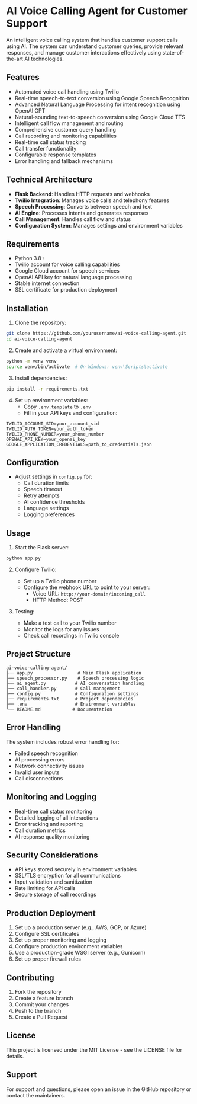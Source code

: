 # AI Voice Calling Agent for Customer Support

An intelligent voice calling system that handles customer support calls using AI. The system can understand customer queries, provide relevant responses, and manage customer interactions effectively using state-of-the-art AI technologies.

## Features
- Automated voice call handling using Twilio
- Real-time speech-to-text conversion using Google Speech Recognition
- Advanced Natural Language Processing for intent recognition using OpenAI GPT
- Natural-sounding text-to-speech conversion using Google Cloud TTS
- Intelligent call flow management and routing
- Comprehensive customer query handling
- Call recording and monitoring capabilities
- Real-time call status tracking
- Call transfer functionality
- Configurable response templates
- Error handling and fallback mechanisms

## Technical Architecture
- **Flask Backend**: Handles HTTP requests and webhooks
- **Twilio Integration**: Manages voice calls and telephony features
- **Speech Processing**: Converts between speech and text
- **AI Engine**: Processes intents and generates responses
- **Call Management**: Handles call flow and status
- **Configuration System**: Manages settings and environment variables

## Requirements
- Python 3.8+
- Twilio account for voice calling capabilities
- Google Cloud account for speech services
- OpenAI API key for natural language processing
- Stable internet connection
- SSL certificate for production deployment

## Installation

1. Clone the repository:
```bash
git clone https://github.com/yourusername/ai-voice-calling-agent.git
cd ai-voice-calling-agent
```

2. Create and activate a virtual environment:
```bash
python -m venv venv
source venv/bin/activate  # On Windows: venv\Scripts\activate
```

3. Install dependencies:
```bash
pip install -r requirements.txt
```

4. Set up environment variables:
   - Copy `.env.template` to `.env`
   - Fill in your API keys and configuration:
```
TWILIO_ACCOUNT_SID=your_account_sid
TWILIO_AUTH_TOKEN=your_auth_token
TWILIO_PHONE_NUMBER=your_phone_number
OPENAI_API_KEY=your_openai_key
GOOGLE_APPLICATION_CREDENTIALS=path_to_credentials.json
```

## Configuration
- Adjust settings in `config.py` for:
  - Call duration limits
  - Speech timeout
  - Retry attempts
  - AI confidence thresholds
  - Language settings
  - Logging preferences

## Usage

1. Start the Flask server:
```bash
python app.py
```

2. Configure Twilio:
   - Set up a Twilio phone number
   - Configure the webhook URL to point to your server:
     - Voice URL: `http://your-domain/incoming_call`
     - HTTP Method: POST

3. Testing:
   - Make a test call to your Twilio number
   - Monitor the logs for any issues
   - Check call recordings in Twilio console

## Project Structure
```
ai-voice-calling-agent/
├── app.py                 # Main Flask application
├── speech_processor.py    # Speech processing logic
├── ai_agent.py           # AI conversation handling
├── call_handler.py       # Call management
├── config.py             # Configuration settings
├── requirements.txt      # Project dependencies
├── .env                  # Environment variables
└── README.md            # Documentation
```

## Error Handling
The system includes robust error handling for:
- Failed speech recognition
- AI processing errors
- Network connectivity issues
- Invalid user inputs
- Call disconnections

## Monitoring and Logging
- Real-time call status monitoring
- Detailed logging of all interactions
- Error tracking and reporting
- Call duration metrics
- AI response quality monitoring

## Security Considerations
- API keys stored securely in environment variables
- SSL/TLS encryption for all communications
- Input validation and sanitization
- Rate limiting for API calls
- Secure storage of call recordings

## Production Deployment
1. Set up a production server (e.g., AWS, GCP, or Azure)
2. Configure SSL certificates
3. Set up proper monitoring and logging
4. Configure production environment variables
5. Use a production-grade WSGI server (e.g., Gunicorn)
6. Set up proper firewall rules

## Contributing
1. Fork the repository
2. Create a feature branch
3. Commit your changes
4. Push to the branch
5. Create a Pull Request

## License
This project is licensed under the MIT License - see the LICENSE file for details.

## Support
For support and questions, please open an issue in the GitHub repository or contact the maintainers.
